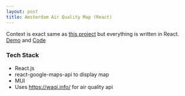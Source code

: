 ```yaml
---
layout: post
title: Amsterdam Air Quality Map (React)
---
```


Context is exact same as [this project](https://oozd.github.io/amsterdam-air-quality.html) 
but everything is written in React.
[Demo](https://oozd.github.io/amsterdam-air-quality/)
and
[Code](https://github.com/oozd/amsterdam-air-quality)

### Tech Stack

* React.js
* react-google-maps-api to display map
* MUI
* Uses https://waqi.info/ for air quality api